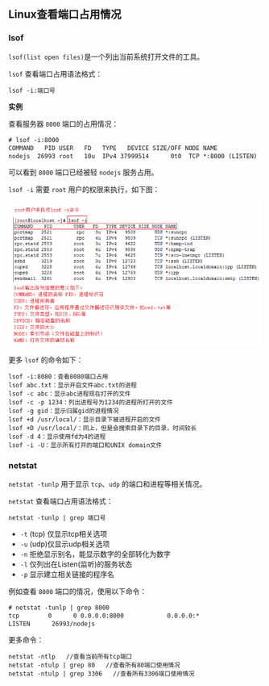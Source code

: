 ## Linux查看端口占用情况

### lsof

`lsof(list open files)`是一个列出当前系统打开文件的工具。

`lsof` 查看端口占用语法格式：

```shell
lsof -i:端口号
```

**实例**

查看服务器 `8000` 端口的占用情况：

```shell
# lsof -i:8000
COMMAND   PID USER   FD   TYPE   DEVICE SIZE/OFF NODE NAME
nodejs  26993 root   10u  IPv4 37999514      0t0  TCP *:8000 (LISTEN)
```

可以看到 `8000` 端口已经被轻 `nodejs` 服务占用。

`lsof -i` 需要 `root` 用户的权限来执行，如下图：

![img_6.png](img_6.png)

更多 `lsof` 的命令如下：

```shell
lsof -i:8080：查看8080端口占用
lsof abc.txt：显示开启文件abc.txt的进程
lsof -c abc：显示abc进程现在打开的文件
lsof -c -p 1234：列出进程号为1234的进程所打开的文件
lsof -g gid：显示归属gid的进程情况
lsof +d /usr/local/：显示目录下被进程开启的文件
lsof +D /usr/local/：同上，但是会搜索目录下的目录，时间较长
lsof -d 4：显示使用fd为4的进程
lsof -i -U：显示所有打开的端口和UNIX domain文件
```

### netstat

`netstat -tunlp` 用于显示 `tcp`、`udp` 的端口和进程等相关情况。

`netstat` 查看端口占用语法格式：

```shell
netstat -tunlp | grep 端口号
```

* `-t` (tcp) 仅显示tcp相关选项
* `-u` (udp)仅显示udp相关选项
* `-n` 拒绝显示别名，能显示数字的全部转化为数字
* `-l` 仅列出在Listen(监听)的服务状态
* `-p` 显示建立相关链接的程序名

例如查看 `8000` 端口的情况，使用以下命令：

```shell
# netstat -tunlp | grep 8000
tcp        0      0 0.0.0.0:8000            0.0.0.0:*               LISTEN      26993/nodejs   
```

更多命令：

```shell
netstat -ntlp   //查看当前所有tcp端口
netstat -ntulp | grep 80   //查看所有80端口使用情况
netstat -ntulp | grep 3306   //查看所有3306端口使用情况
```
